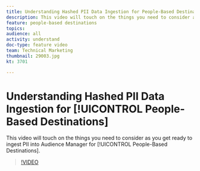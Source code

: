 ```yaml
---
title: Understanding Hashed PII Data Ingestion for People-Based Destinations
description: This video will touch on the things you need to consider as you get ready to ingest PII into Audience Manager for People-Based Destinations.
feature: people-based destinations
topics: 
audience: all
activity: understand
doc-type: feature video
team: Technical Marketing
thumbnail: 29003.jpg
kt: 3701

---
```


# Understanding Hashed PII Data Ingestion for [!UICONTROL People-Based Destinations]

This video will touch on the things you need to consider as you get ready to ingest PII into Audience Manager for [!UICONTROL People-Based Destinations].

>[!VIDEO](https://video.tv.adobe.com/v/29003/?quality=12)
